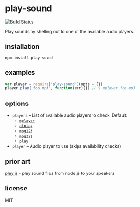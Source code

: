 # play-sound

[![Build Status](https://travis-ci.org/shime/play-sound.svg)](https://travis-ci.org/shime/play-sound)

Play sounds by shelling out to one of the available audio players.

## installation

    npm install play-sound

## examples

```javascript
var player = require('play-sound')(opts = {})
player.play('foo.mp3', function(err){}) // $ mplayer foo.mp3 
```

## options

* `players` – List of available audio players to check. Default:
  * [`mplayer`](https://www.mplayerhq.hu/)
  * [`afplay`](https://developer.apple.com/library/mac/documentation/Darwin/Reference/ManPages/man1/afplay.1.html)
  * [`mpg123`](http://www.mpg123.de/)
  * [`mpg321`](http://mpg321.sourceforge.net/)
  * [`play`](http://sox.sourceforge.net/)
* `player` – Audio player to use (skips availability checks)

## prior art

[play.js](https://github.com/Marak/play.js) - play sound files from node.js to your speakers

## license

MIT

